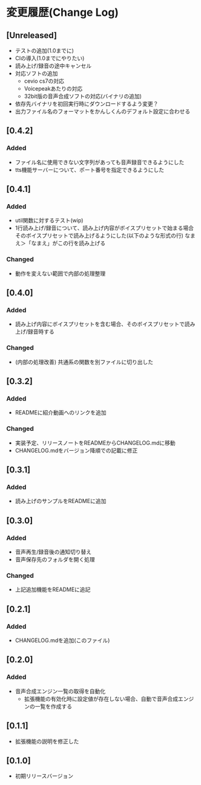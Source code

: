 # 変更履歴(Change Log)
## [Unreleased]
 - テストの追加(1.0までに)
 - CIの導入(1.0までにやりたい)
 - 読み上げ/録音の途中キャンセル
 - 対応ソフトの追加
   - cevio cs7の対応
   - Voicepeakあたりの対応
   - 32bit版の音声合成ソフトの対応(バイナリの追加)
 - 依存先バイナリを初回実行時にダウンロードするよう変更？
 - 出力ファイル名のフォーマットをかんしくんのデフォルト設定に合わせる

## [0.4.2]
### Added
 - ファイル名に使用できない文字列があっても音声録音できるようにした
 - tts機能サーバーについて、ポート番号を指定できるようにした
## [0.4.1]
### Added
 - util関数に対するテスト(wip)
 - 1行読み上げ/録音について、読み上げ内容がボイスプリセットで始まる場合そのボイスプリセットで読み上げるようにした(以下のような形式の行)
なまえ＞「なまえ」がこの行を読み上げる
### Changed
 - 動作を変えない範囲で内部の処理整理
## [0.4.0]
### Added
 - 読み上げ内容にボイスプリセットを含む場合、そのボイスプリセットで読み上げ/録音時する
### Changed
 - (内部の処理改善) 共通系の関数を別ファイルに切り出した
## [0.3.2]
### Added
 - READMEに紹介動画へのリンクを追加
### Changed
 - 実装予定、リリースノートをREADMEからCHANGELOG.mdに移動
 - CHANGELOG.mdをバージョン降順での記載に修正
## [0.3.1]
### Added
 - 読み上げのサンプルをREADMEに追加

## [0.3.0]
### Added
 - 音声再生/録音後の通知切り替え
 - 音声保存先のフォルダを開く処理

### Changed
 - 上記追加機能をREADMEに追記

## [0.2.1]
### Added
 - CHANGELOG.mdを追加(このファイル)

## [0.2.0]

### Added
 - 音声合成エンジン一覧の取得を自動化
   - 拡張機能の有効化時に設定値が存在しない場合、自動で音声合成エンジンの一覧を作成する

## [0.1.1]

 - 拡張機能の説明を修正した

## [0.1.0]

 - 初期リリースバージョン